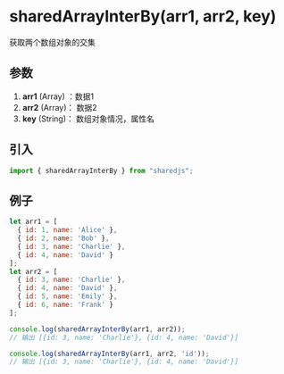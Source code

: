 # sharedArrayInterBy(arr1, arr2, key)
获取两个数组对象的交集

## 参数
1. **arr1** (Array) ：数据1
2. **arr2** (Array)： 数据2
2. **key** (String)： 数组对象情况，属性名

## 引入
```javascript
import { sharedArrayInterBy } from "sharedjs";
```

## 例子

```javascript
let arr1 = [
  { id: 1, name: 'Alice' },
  { id: 2, name: 'Bob' },
  { id: 3, name: 'Charlie' },
  { id: 4, name: 'David' }
];
let arr2 = [
  { id: 3, name: 'Charlie' },
  { id: 4, name: 'David' },
  { id: 5, name: 'Emily' },
  { id: 6, name: 'Frank' }
];

console.log(sharedArrayInterBy(arr1, arr2));
// 输出 [{id: 3, name: 'Charlie'}, {id: 4, name: 'David'}]

console.log(sharedArrayInterBy(arr1, arr2, 'id'));
// 输出 [{id: 3, name: 'Charlie'}, {id: 4, name: 'David'}]
```

